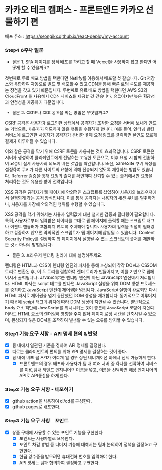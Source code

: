 # 카카오 테크 캠퍼스 - 프론트엔드 카카오 선물하기 편

배포 주소 : https://seongikx.github.io/react-deploy/my-account

### Step4 6주차 질문

- 질문 1. SPA 페이지를 정적 배포를 하려고 할 때 Vercel을 사용하지 않고 한다면 어떻게 할 수 있을까요?

첫번째로 무료 배포 방법을 택한다면 Netlify를 이용해서 배포할 것 같습니다. Git 저장소와 통합하여 자동으로 빌드 및 배포할 수 있고 CDN을 통해 빠른 로딩 속도를 제공하는 장점을 갖고 있기 떄문입니다.
두번째로 유료 배포 방법을 택한다면 AWS S3와 CloudFront 를 사용해서 CDN 서비스를 제공할 것 같습니다. 유료이지만 높은 확장성과 안정성을 제공하기 때문입니다.

- 질문 2. CSRF나 XSS 공격을 막는 방법은 무엇일까요?

CSRF 공격은 사용자가 로그인한 상태에서 공격자가 조작한 요청을 서버에 보내게 만드는 기법으로, 사용자가 의도하지 않은 행동을 수행하게 합니다. 예를 들어, 인터넷 뱅킹 서비스에 로그인한 사용자가 공격자가 준비한 결제 요청 링크를 클릭하면 본인도 모르게 결제가 이루어질 수 있습니다.

이와 같은 공격을 막기 위해 CSRF 토큰을 사용하는 것이 효과적입니다. CSRF 토큰은 서버가 생성하여 클라이언트에게 전달하는 고유한 토큰으로, 이후 요청 시 함께 전송하여 요청이 실제 사용자의 의도에 따른 것임을 확인합니다. 또한, SameSite 쿠키 속성을 설정하여 쿠키가 다른 사이트의 요청에 의해 전송되지 않도록 제한하는 방법도 있습니다. Referrer 검증을 통해 요청의 출처를 확인하여 신뢰할 수 있는 출처에서만 요청을 처리하는 것도 유용한 방어 전략입니다.

XSS 공격은 공격자가 웹 페이지에 악의적인 스크립트를 삽입하여 사용자의 브라우저에서 실행되게 하는 공격 방식입니다. 이를 통해 공격자는 사용자의 세션 쿠키를 탈취하거나, 사용자를 가장해 악의적인 행위를 수행할 수 있습니다.

XSS 공격을 막기 위해서는 사용자 입력값에 대한 철저한 검증과 필터링이 필요합니다. 특히, 사용자로부터 입력받은 데이터를 그대로 웹 페이지에 출력할 때는 스크립트 태그나 이벤트 핸들러가 포함되지 않도록 주의해야 합니다. 사용자의 입력을 적절히 필터링하고 검증하지 않으면 악의적인 스크립트가 웹 페이지에 삽입될 수 있습니다. Content Security Policy를 설정하여 웹 페이지에서 실행될 수 있는 스크립트의 출처를 제한하는 것도 하나의 방법입니다.

- 질문 3. 브라우저 렌더링 원리에 대해 설명해주세요.

렌더링은 HTML과 CSS이 렌더링 엔진의 파서를 통해 파싱되어 각각 DOM과 CSSOM 트리로 변환된 후, 이 두 트리를 결합하여 렌더 트리가 만들어지고, 이를 기반으로 웹페이지가 출력됩니다. JavaScript는 렌더링 엔진이 아닌 JavaScript 엔진에서 처리됩니다. HTML 파서는 script 태그를 만나면 JavaScript 실행을 위해 DOM 생성 프로세스를 중지하고 JavaScript 엔진에 제어권을 넘깁니다. JavaScript 실행이 완료되면 다시 HTML 파서로 제어권을 넘겨 중단했던 DOM 생성을 재개합니다. 동기적으로 이루어지기 때문에 script 태그의 위치에 따라 DOM 생성이 지연될 수 있습니다. 일반적으로 body 요소 하단에 JavaScript를 위치시키는 것이 좋은데 JavaScript 로딩이 지연되더라도 HTML 요소의 렌더링에 영향을 주지 않아 페이지 로딩 시간을 단축시킬 수 있으며, 완성되지 않은 DOM을 조작하여 발생할 수 있는 오류를 방지할 수 있습니다.

### Step1 기능 요구 사항 - API 명세 협의 & 반영

- [x] 팀 내에서 일관된 기준을 정하여 API 명세를 결정한다.
- [x] 때로는 클라이언트의 편의를 위해 API 명세를 결정하는 것이 좋다.
- [x] 팀 내에 배포 될 API가 여러개 일 경우 상단 네비게이션 바에서 선택 가능하게 한다.
  - [x] 프론트엔드의 경우 배포와 사용자가 팀 내 여러 서버 중 하나를 선택하여 서비스를 이용,팀내 백엔드 엔지니어의 이름을 넣고, 이름을 선택하면 해당 엔지니어의 API로 API통신을 하게 한다.

### Step2 기능 요구 사항 - 배포하기

- [x] github action을 사용하여 ci/cd를 구성한다.
- [x] github pages로 배포한다.

### Step3 기능 요구 사항 - 포인트

- [x] 상품 구매에 사용할 수 있는 포인트 기능을 구현한다.
  - [x] 포인트는 사용자별로 보유한다.
  - [x] 포인트 차감 방법 등 나머지 기능에 대해서는 팀과 논의하여 정책을 결정하고 구현한다.
  - [x] 현금 영수증을 받으려면 휴대전화 번호를 입력해야 한다.
  - [x] API 명세는 팀과 협의하여 결정하고 구현한다.

